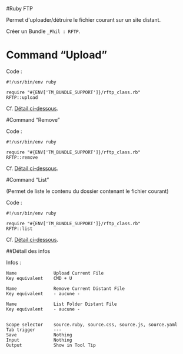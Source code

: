 #Ruby FTP

Permet d'uploader/détruire le fichier courant sur un site distant.

Créer un Bundle `_Phil : RFTP`.

# Command “Upload”

Code :

    #!/usr/bin/env ruby
    
    require "#{ENV['TM_BUNDLE_SUPPORT']}/rftp_class.rb"
    RFTP::upload

Cf. [Détail ci-dessous](#detail_infos).

#Command “Remove”

Code&nbsp;:

    #!/usr/bin/env ruby
    
    require "#{ENV['TM_BUNDLE_SUPPORT']}/rftp_class.rb"
    RFTP::remove

Cf. [Détail ci-dessous](#detail_infos).

#Command “List”

(Permet de liste le contenu du dossier contenant le fichier courant)

Code&nbsp;:

    #!/usr/bin/env ruby
    
    require "#{ENV['TM_BUNDLE_SUPPORT']}/rftp_class.rb"
    RFTP::list

Cf. [Détail ci-dessous](#detail_infos).


<a name="detail_infos"></a>
##Détail des infos

Infos :

    Name              Upload Current File
    Key equivalent    CMD + U
    
    Name              Remove Current Distant File
    Key equivalent    - aucune -
    
    Name              List Folder Distant File
    Key equivalent    - aucune -
    
    
    Scope selector    source.ruby, source.css, source.js, source.yaml
    Tab trigger       ---
    Save              Nothing
    Input             Nothing
    Output            Show in Tool Tip
    
    